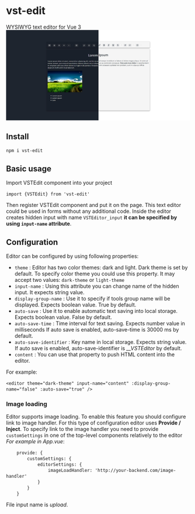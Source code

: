 # vst-edit
WYSIWYG text editor for Vue 3
![alt text](https://github.com/Zaba-web/VSTEdit/raw/main/image.jpg)


## Install
```
npm i vst-edit
```

## Basic usage
Import VSTEdit component into your project
```
import {VSTEdit} from 'vst-edit'
```
Then register VSTEdit component and put it on the page. This text editor could be used in forms without any additional code. Inside the editor creates hidden input with name ```VSTEditor_input``` **it can be specified by using `input-name` attribute**.

## Configuration
Editor can be configured by using following properties:

- `theme` : Editor has two color themes: dark and light. Dark theme is set by default. To specify color theme you could use this property. It may accept two values: `dark-theme` or `light-theme`
- `input-name` : Using this attribute you can change name of the hidden input. It expects string value.
- `display-group-name` : Use it to specify if tools group name will be displayed. Expects boolean value. True by default.
- `auto-save` : Use it to enable automatic text saving into local storage. Expects boolean value. False by default.
- `auto-save-time` : Time interval for text saving. Expects number value in milliseconds If auto save is enabled, auto-save-time is 30000 ms by default.
- `auto-save-identifier` : Key name in local storage. Expects string value. If auto save is enabled, auto-save-identifier is *__VSTEditor* by default.
- `content` : You can use that property to push HTML content into the editor.

For example: 
```
<editor theme="dark-theme" input-name="content" :display-group-name="false" :auto-save="true" />
```

### Image loading
Editor supports image loading. To enable this feature you should configure link to image handler. For this type of configuration editor uses **Provide / Inject**. To specify link to the image handler you need to provide `customSettings` in one of the top-level components relatively to the editor *For example in App.vue*:
```
	provide: {
		customSettings: {
			editorSettings: {
				imageLoadHandler: 'http://your-backend.com/image-handler'
			}
		}
	}
```
File input name is *upload*.